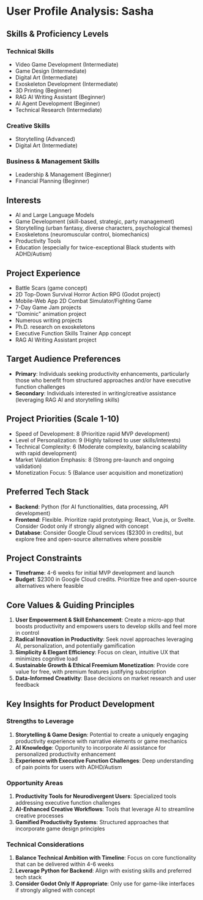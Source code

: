 # User Profile Analysis: Sasha

## Skills & Proficiency Levels

### Technical Skills
- Video Game Development (Intermediate)
- Game Design (Intermediate)
- Digital Art (Intermediate)
- Exoskeleton Development (Intermediate)
- 3D Printing (Beginner)
- RAG AI Writing Assistant (Beginner)
- AI Agent Development (Beginner)
- Technical Research (Intermediate)

### Creative Skills
- Storytelling (Advanced)
- Digital Art (Intermediate)

### Business & Management Skills
- Leadership & Management (Beginner)
- Financial Planning (Beginner)

## Interests
- AI and Large Language Models
- Game Development (skill-based, strategic, party management)
- Storytelling (urban fantasy, diverse characters, psychological themes)
- Exoskeletons (neuromuscular control, biomechanics)
- Productivity Tools
- Education (especially for twice-exceptional Black students with ADHD/Autism)

## Project Experience
- Battle Scars (game concept)
- 2D Top-Down Survival Horror Action RPG (Godot project)
- Mobile-Web App 2D Combat Simulator/Fighting Game
- 7-Day Game Jam projects
- "Dominic" animation project
- Numerous writing projects
- Ph.D. research on exoskeletons
- Executive Function Skills Trainer App concept
- RAG AI Writing Assistant project

## Target Audience Preferences
- **Primary**: Individuals seeking productivity enhancements, particularly those who benefit from structured approaches and/or have executive function challenges
- **Secondary**: Individuals interested in writing/creative assistance (leveraging RAG AI and storytelling skills)

## Project Priorities (Scale 1-10)
- Speed of Development: 8 (Prioritize rapid MVP development)
- Level of Personalization: 9 (Highly tailored to user skills/interests)
- Technical Complexity: 6 (Moderate complexity, balancing scalability with rapid development)
- Market Validation Emphasis: 8 (Strong pre-launch and ongoing validation)
- Monetization Focus: 5 (Balance user acquisition and monetization)

## Preferred Tech Stack
- **Backend**: Python (for AI functionalities, data processing, API development)
- **Frontend**: Flexible. Prioritize rapid prototyping: React, Vue.js, or Svelte. Consider Godot only if strongly aligned with concept
- **Database**: Consider Google Cloud services ($2300 in credits), but explore free and open-source alternatives where possible

## Project Constraints
- **Timeframe**: 4-6 weeks for initial MVP development and launch
- **Budget**: $2300 in Google Cloud credits. Prioritize free and open-source alternatives where feasible

## Core Values & Guiding Principles
1. **User Empowerment & Skill Enhancement**: Create a micro-app that boosts productivity and empowers users to develop skills and feel more in control
2. **Radical Innovation in Productivity**: Seek novel approaches leveraging AI, personalization, and potentially gamification
3. **Simplicity & Elegant Efficiency**: Focus on clean, intuitive UX that minimizes cognitive load
4. **Sustainable Growth & Ethical Freemium Monetization**: Provide core value for free, with premium features justifying subscription
5. **Data-Informed Creativity**: Base decisions on market research and user feedback

## Key Insights for Product Development

### Strengths to Leverage
1. **Storytelling & Game Design**: Potential to create a uniquely engaging productivity experience with narrative elements or game mechanics
2. **AI Knowledge**: Opportunity to incorporate AI assistance for personalized productivity enhancement
3. **Experience with Executive Function Challenges**: Deep understanding of pain points for users with ADHD/Autism

### Opportunity Areas
1. **Productivity Tools for Neurodivergent Users**: Specialized tools addressing executive function challenges
2. **AI-Enhanced Creative Workflows**: Tools that leverage AI to streamline creative processes
3. **Gamified Productivity Systems**: Structured approaches that incorporate game design principles

### Technical Considerations
1. **Balance Technical Ambition with Timeline**: Focus on core functionality that can be delivered within 4-6 weeks
2. **Leverage Python for Backend**: Align with existing skills and preferred tech stack
3. **Consider Godot Only If Appropriate**: Only use for game-like interfaces if strongly aligned with concept
